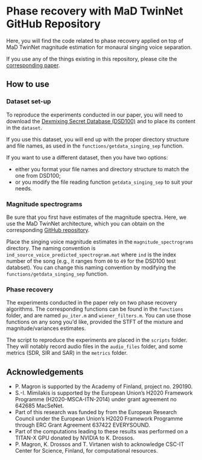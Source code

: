 # Phase recovery with MaD TwinNet GitHub Repository

Here, you will find the code related to phase recovery applied on top of MaD TwinNet magnitude estimation for monaural singing voice separation.

If you use any of the things existing in this repository, please cite the [corresponding paper](https://hal.archives-ouvertes.fr/hal-01741278). 


## How to use

### Dataset set-up

To reproduce the experiments conducted in our paper, you will need to download the [Dexmixing Secret Database (DSD100)](http://www.sisec17.audiolabs-erlangen.de) and to place its content in the `dataset`.

If you use this dataset, you will end up with the proper directory structure and file names, as used in the `functions/getdata_singing_sep` function.

If you want to use a different dataset, then you have two options: 
- either you format your file names and directory structure to match the one from DSD100;
- or you modify the file reading function `getdata_singing_sep` to suit your needs.


### Magnitude spectrograms

Be sure that you first have estimates of the magnitude spectra. Here, we use the MaD TwinNet architecture, which you can obtain on the corresponding [GitHub repository](https://github.com/dr-costas/mad-twinnet).

Place the singing voice magnitude estimates in the `magnitude_spectrograms` directory. The naming convention is `ind_source_voice_predicted_spectrogram.mat` where `ind` is the index number of the song (e.g., it ranges from `00` to `49` for the DSD100 test databset). You can change this naming convention by modifying the `functions/getdata_singing_sep` function.


### Phase recovery

The experiments conducted in the paper rely on two phase recovery algorithms. The corresponding functions can be found in the `functions` folder, and are named `pu_iter.m` and `wiener_filters.m`. You can use those functions on any song you'd like, provided the STFT of the mixture and magnitude/variances estimates.

The script to reproduce the experiments are placed in the `scripts` folder. They will notably record audio files in the `audio_files` folder, and some metrics (SDR, SIR and SAR) in the `metrics` folder.


## Acknowledgements

- P. Magron is supported by the Academy of Finland, project no. 290190.
- S.-I. Mimilakis is supported by the European Union’s H2020  Framework  Programme (H2020-MSCA-ITN-2014) under grant agreement no 642685 MacSeNet.
- Part of this research was funded by from the European Research Council under the European Union’s H2020 Framework Programme through ERC Grant Agreement 637422 EVERYSOUND.
- Part of the computations leading to these results was performed  on  a  TITAN-X GPU  donated  by  NVIDIA  to  K. Drossos.
- P. Magron, K.  Drossos  and  T.  Virtanen  wish  to  acknowledge  CSC-IT  Center  for  Science, Finland,  for  computational  resources.
